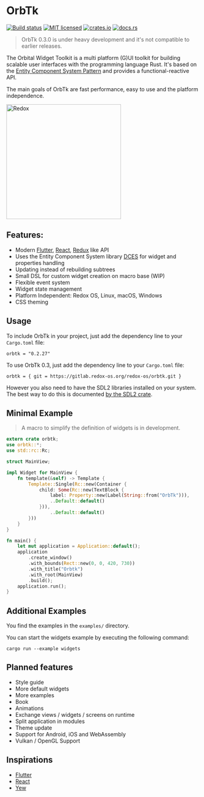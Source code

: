 # OrbTk

[![Build status](https://gitlab.redox-os.org/redox-os/orbtk/badges/master/build.svg)](https://gitlab.redox-os.org/redox-os/orbtk/pipelines)
[![MIT licensed](https://img.shields.io/badge/license-MIT-blue.svg)](./LICENSE)
[![crates.io](https://img.shields.io/badge/crates.io-v0.2.27-orange.svg)](https://crates.io/crates/orbtk)
[![docs.rs](https://docs.rs/orbtk/badge.svg)](https://docs.rs/orbtk)

> OrbTk 0.3.0 is under heavy development and it's not compatible to earlier releases.

The Orbital Widget Toolkit is a multi platform (G)UI toolkit for building scalable user interfaces with the programming language Rust. It's based
on the [Entity Component System Pattern](https://en.wikipedia.org/wiki/Entity%E2%80%93component%E2%80%93system) and provides a functional-reactive API. 

The main goals of OrbTk are fast performance, easy to use and the platform independence.

<img alt="Redox" height="300" src="https://gitlab.redox-os.org/redox-os/assets/raw/master/screenshots/Calculator.png">

## Features:

* Modern [Flutter](https://flutter.io/), [React](https://reactjs.org/), [Redux](https://redux.js.org/) like API
* Uses the Entity Component System library [DCES](https://gitlab.redox-os.org/redox-os/dces-rust) for widget and properties handling
* Updating instead of rebuilding subtrees
* Small DSL for custom widget creation on macro base (WIP)
* Flexible event system
* Widget state management
* Platform Independent: Redox OS, Linux, macOS, Windows
* CSS theming

## Usage

To include OrbTk in your project, just add the dependency
line to your `Cargo.toml` file:

```text
orbtk = "0.2.27"
```

To use OrbTk 0.3, just add the dependency
line to your `Cargo.toml` file:

```text
orbtk = { git = https://gitlab.redox-os.org/redox-os/orbtk.git }
```

However you also need to have the SDL2 libraries installed on your
system.  The best way to do this is documented [by the SDL2
crate](https://github.com/AngryLawyer/rust-sdl2#user-content-requirements).

## Minimal Example

> A macro to simplify the definition of widgets is in development.

```rust
extern crate orbtk;
use orbtk::*;
use std::rc::Rc;

struct MainView;

impl Widget for MainView {
    fn template(&self) -> Template {
        Template::Single(Rc::new(Container {
            child: Some(Rc::new(TextBlock {
                label: Property::new(Label(String::from("OrbTk"))),
                ..Default::default()
            })),
                ..Default::default()
        }))
    }
}

fn main() {
    let mut application = Application::default();
    application
        .create_window()
        .with_bounds(Rect::new(0, 0, 420, 730))
        .with_title("Orbtk")
        .with_root(MainView)
        .build();
    application.run();
}
```

## Additional Examples

You find the examples in the `examples/` directory.

You can start the widgets example by executing the following command:

```text
cargo run --example widgets
```

## Planned features

* Style guide
* More default widgets
* More examples
* Book
* Animations
* Exchange views / widgets / screens on runtime
* Split application in modules
* Theme update
* Support for Android, iOS and WebAssembly
* Vulkan / OpenGL Support 

## Inspirations

* [Flutter](https://flutter.io/)
* [React](https://reactjs.org/)
* [Yew](https://github.com/DenisKolodin/yew)

